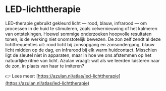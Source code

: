 # LED-lichttherapie

LED-therapie gebruikt gekleurd licht — rood, blauw, infrarood — om processen in de huid te stimuleren, zoals celvernieuwing of het kalmeren van ontstekingen. Hoewel sommige onderzoeken hoopvolle resultaten tonen, is de werking niet onomstotelijk bewezen. De zon zelf zendt al deze lichtfrequenties uit: rood licht bij zonsopgang en zonsondergang, blauw licht midden op de dag, en infrarood bij elk warm huidcontact. Misschien ligt de sleutel niet in apparaten, maar in hoe we ons afstemmen op het natuurlijke ritme van licht. Azulan vraagt: wat als we leerden luisteren naar de zon, in plaats van haar te imiteren?

👉 Lees meer: [https://azulan.nl/atlas/led-lichttherapie](https://azulan.nl/atlas/led-lichttherapie)